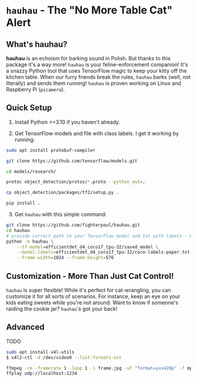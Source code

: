# `hauhau` - The "No More Table Cat" Alert

## What's hauhau?
**hauhau** is an echoism for barking sound in Polish. But thanks to this package it's a way more!
`hauhau` is your feline-enforcement companion! It's a snazzy Python tool that uses TensorFlow magic to keep your kitty off the kitchen table. When our furry friends break the rules, `hauhau` barks (well, not literally) and sends them running!
`hauhau` is proven working on Linux and Raspberry Pi (`picamera`).

## Quick Setup

1. Install Python >=3.10 if you haven't already.

2. Get TensorFlow models and file with class labels.
I get it working by running:
```bash
sudo apt install protobuf-compiler

git clone https://github.com/tensorflow/models.git

cd models/research/

protoc object_detection/protos/*.proto --python_out=.

cp object_detection/packages/tf2/setup.py .

pip install .
```

3. Get `hauhau` with this simple command:

```bash
git clone https://github.com/fighterpoul/hauhau.git
cd hauhau
# provide correct path to your TensorFlow model and txt with labels - Here is model that put my furry into trouble!
python -m hauhau \
    --tf-model=efficientdet_d4_coco17_tpu-32/saved_model \
    --model-labels=efficientdet_d4_coco17_tpu-32/coco-labels-paper.txt \
    --frame-width=1024 --frame-height=576
```

## Customization - More Than Just Cat Control!

`hauhau` is super flexible! While it's perfect for cat-wrangling, you can customize it for all sorts of scenarios. For instance, keep an eye on your kids eating sweets while you're not around. Want to know if someone's raiding the cookie jar? `hauhau`'s got your back!

## Advanced
TODO
```bash
sudo apt install v4l-utils
$ v4l2-ctl -d /dev/video0 --list-formats-ext

ffmpeg -re -framerate 1 -loop 1 -i frame.jpg -vf "format=yuv420p" -f mpegts -r 1 udp://localhost:1234
ffplay udp://localhost:1234
```
